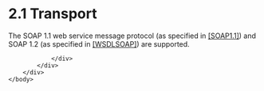 <html dir="LTR" xmlns:mshelp="http://msdn.microsoft.com/mshelp" xmlns:ddue="http://ddue.schemas.microsoft.com/authoring/2003/5" xmlns:xlink="http://www.w3.org/1999/xlink" xmlns:tool="http://www.microsoft.com/tooltip">
    <head>
        <meta http-equiv="Content-Type" content="text/html; CHARSET=utf-8"></meta>
        <meta name="save" content="history"></meta>
        <title>2.1 Transport</title>
        <xml>
            <mshelp:toctitle title="2.1 Transport"></mshelp:toctitle>
            <mshelp:rltitle title="[MS-SSMDSWS-15]: Transport"></mshelp:rltitle>
            <mshelp:keyword index="A" term="e1ecfa4d-1199-4cd6-9235-5ffbf18db0da"></mshelp:keyword>
            <mshelp:attr name="DCSext.ContentType" value="open specification"></mshelp:attr>
            <mshelp:attr name="AssetID" value="e1ecfa4d-1199-4cd6-9235-5ffbf18db0da"></mshelp:attr>
            <mshelp:attr name="TopicType" value="kbRef"></mshelp:attr>
            <mshelp:attr name="DCSext.Title" value="[MS-SSMDSWS-15]: Transport" />
        </xml>
    </head>
    <body>
        <div id="header">
            <h1 class="heading">2.1 Transport</h1>
        </div>
        <div id="mainSection">
            <div id="mainBody">
                <div id="allHistory" class="saveHistory"></div>
                <div id="sectionSection0" class="section" name="collapseableSection">
                    

<p>The SOAP 1.1 web service message protocol (as specified
in <a href="https://go.microsoft.com/fwlink/?LinkId=90520">[SOAP1.1]</a>) and
SOAP 1.2 (as specified in <a href="https://go.microsoft.com/fwlink/?LinkId=131790">[WSDLSOAP]</a>) are
supported.</p>


                </div>
            </div>
        </div>
    </body>
</html>